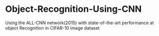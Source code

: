 # Object-Recognition-Using-CNN
Using the ALL-CNN network(2015) with state-of-the-art performance at object Recognition in CIFAR-10 image dataset
